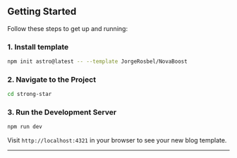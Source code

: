 ## Getting Started

Follow these steps to get up and running:

### 1. Install template

```bash
npm init astro@latest -- --template JorgeRosbel/NovaBoost
```

### 2. Navigate to the Project

```bash
cd strong-star
```

### 3. Run the Development Server

```bash
npm run dev
```

Visit `http://localhost:4321` in your browser to see your new blog template.

---